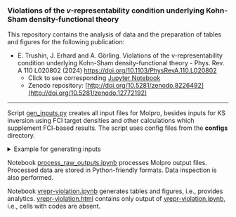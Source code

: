 ### Violations of the $v$-representability condition underlying Kohn-Sham density-functional theory

This repository contains the analysis of data and the preparation of tables and figures for the following publication:

- E. Trushin, J. Erhard and A. Görling. Violations of the v-representability condition underlying Kohn-Sham density-functional theory - Phys. Rev. A 110 L020802 (2024) https://doi.org/10.1103/PhysRevA.110.L020802
    - Click to see corresponding [Jupyter Notebook](https://github.com/EgorTrushin/supplementary-materials/blob/main/vrepr_violation/vrepr-violation.ipynb)
    - Zenodo repository: [http://doi.org/10.5281/zenodo.8226492](http://doi.org/10.5281/zenodo.12772192)

---

Script [gen_inputs.py](https://github.com/EgorTrushin/vrepr-violation/blob/main/gen_inputs.py) creates all input files for Molpro, besides inputs for KS inversion using FCI target densities and other calculations which supplement FCI-based results. The script uses config files from the **configs** directory.

<details>
<summary>Example for generating inputs</summary>

```
./gen_inputs.py configs/config_EXX_AllSymCases.yaml
./gen_inputs.py configs/config_EXX_SpinSym_plot.yaml
./gen_inputs.py configs/config_CAHF.yaml
./gen_inputs.py configs/config_ROHF.yaml
./gen_inputs.py configs/config_KSINV_ROHF.yaml
./gen_inputs.py configs/config_KSINV_CAHF.yaml
```

</details>

Notebook [process_raw_outputs.ipynb](https://github.com/EgorTrushin/vrepr-violation/blob/main/process_raw_outputs.ipynb) processes Molpro output files. Processed data are stored in Python-friendly formats. Data inspection is also performed.

Notebook [vrepr-violation.ipynb](https://github.com/EgorTrushin/vrepr-violation/blob/main/vrepr-violation.ipynb) generates tables and figures, i.e., provides analytics. [vrepr-violation.html](https://github.com/EgorTrushin/vrepr-violation/blob/main/vrepr-violation.html) contains only output of [vrepr-violation.ipynb](https://github.com/EgorTrushin/vrepr-violation/blob/main/vrepr-violation.ipynb), i.e., cells with codes are absent.
